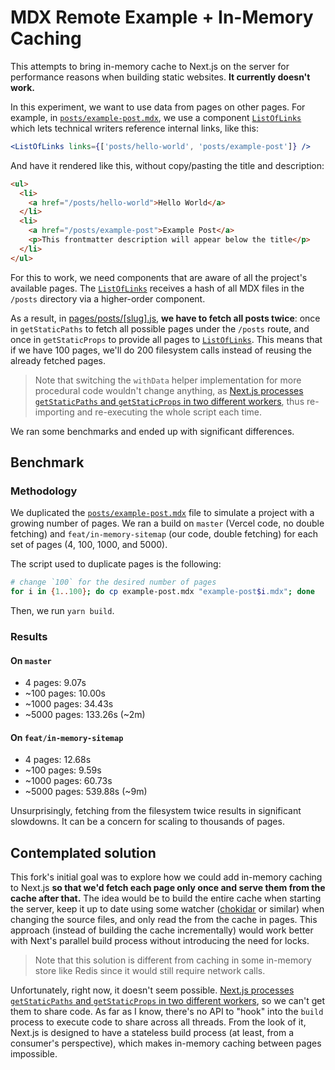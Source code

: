 # MDX Remote Example + In-Memory Caching

This attempts to bring in-memory cache to Next.js on the server for performance reasons when building static websites. **It currently doesn't work.**

In this experiment, we want to use data from pages on other pages. For example, in [`posts/example-post.mdx`][example-post], we use a component [`ListOfLinks`][list-of-links] which lets technical writers reference internal links, like this:

```jsx
<ListOfLinks links={['posts/hello-world', 'posts/example-post']} />
```

And have it rendered like this, without copy/pasting the title and description:

```html
<ul>
  <li>
    <a href="/posts/hello-world">Hello World</a>
  </li>
  <li>
    <a href="/posts/example-post">Example Post</a>
    <p>This frontmatter description will appear below the title</p>
  </li>
</ul>
```

For this to work, we need components that are aware of all the project's available pages. The [`ListOfLinks`][list-of-links] receives a hash of all MDX files in the `/posts` directory via a higher-order component.

As a result, in [pages/posts/[slug].js][posts-slug], **we have to fetch all posts twice**: once in `getStaticPaths` to fetch all possible pages under the `/posts` route, and once in `getStaticProps` to provide all pages to [`ListOfLinks`][list-of-links]. This means that if we have 100 pages, we'll do 200 filesystem calls instead of reusing the already fetched pages.

> Note that switching the `withData` helper implementation for more procedural code wouldn't change anything, as [Next.js processes `getStaticPaths` and `getStaticProps` in two different workers][github:nextjs:10933:598297975], thus re-importing and re-executing the whole script each time.

We ran some benchmarks and ended up with significant differences.

## Benchmark

### Methodology

We duplicated the [`posts/example-post.mdx`][example-post] file to simulate a project with a growing number of pages. We ran a build on `master` (Vercel code, no double fetching) and `feat/in-memory-sitemap` (our code, double fetching) for each set of pages (4, 100, 1000, and 5000).

The script used to duplicate pages is the following:

```sh
# change `100` for the desired number of pages
for i in {1..100}; do cp example-post.mdx "example-post$i.mdx"; done
```

Then, we run `yarn build`.

### Results

#### On `master`

- 4 pages: 9.07s
- ~100 pages: 10.00s
- ~1000 pages: 34.43s
- ~5000 pages: 133.26s (~2m)

#### On `feat/in-memory-sitemap`

- 4 pages: 12.68s
- ~100 pages: 9.59s
- ~1000 pages: 60.73s
- ~5000 pages: 539.88s (~9m)

Unsurprisingly, fetching from the filesystem twice results in significant slowdowns. It can be a concern for scaling to thousands of pages.

## Contemplated solution

This fork's initial goal was to explore how we could add in-memory caching to Next.js **so that we'd fetch each page only once and serve them from the cache after that.** The idea would be to build the entire cache when starting the server, keep it up to date using some watcher ([chokidar][chokidar] or similar) when changing the source files, and only read the from the cache in pages. This approach (instead of building the cache incrementally) would work better with Next's parallel build process without introducing the need for locks.

> Note that this solution is different from caching in some in-memory store like Redis since it would still require network calls.

Unfortunately, right now, it doesn't seem possible. [Next.js processes `getStaticPaths` and `getStaticProps` in two different workers][github:nextjs:10933:598297975], so we can't get them to share code. As far as I know, there's no API to "hook" into the `build` process to execute code to share across all threads. From the look of it, Next.js is designed to have a stateless build process (at least, from a consumer's perspective), which makes in-memory caching between pages impossible.

[list-of-links]: https://github.com/sarahdayan/next.js/blob/feat/in-memory-sitemap/examples/with-mdx-remote/components/ListOfLinks.js
[posts-slug]: https://github.com/sarahdayan/next.js/blob/feat/in-memory-sitemap/examples/with-mdx-remote/pages/posts/%5Bslug%5D.js
[example-post]: https://github.com/sarahdayan/next.js/blob/feat/in-memory-sitemap/examples/with-mdx-remote/posts/example-post.mdx
[chokidar]: https://github.com/paulmillr/chokidar
[github:nextjs:10933:598297975]: https://github.com/vercel/next.js/issues/10933#issuecomment-598297975

